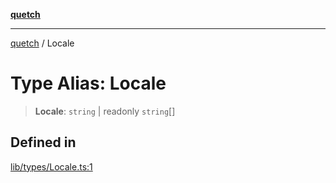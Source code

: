 [**quetch**](../README.md)

***

[quetch](../README.md) / Locale

# Type Alias: Locale

> **Locale**: `string` \| readonly `string`[]

## Defined in

[lib/types/Locale.ts:1](https://github.com/nevoland/quetch/blob/74684cd5cd1bd7a08980d4ce305ecc4be0c3e8b8/lib/types/Locale.ts#L1)
